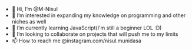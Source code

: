 - 👋 Hi, I’m @M-Nisul
- 👀 I’m interested in expanding my knowledge on programming and other niches as well
- 🌱 I’m currently learning JavaScript(I'm still a beginner LOL :D)
- 💞️ I’m looking to collaborate on projects that will push me to my limits
- 📫 How to reach me @instagram.com/nisul.munidasa

<!---
M-Nisul/M-Nisul is a ✨ special ✨ repository because its `README.md` (this file) appears on your GitHub profile.
You can click the Preview link to take a look at your changes.
--->
